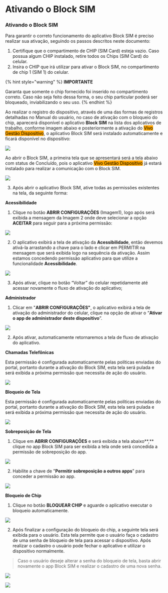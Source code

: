 # Ativando o Block SIM

### Ativando o Block SIM <a href="#_heading-h.4d34og8" id="_heading-h.4d34og8"></a>

Para garantir o correto funcionamento do aplicativo Block SIM é preciso realizar sua ativação, seguindo os passos descritos neste documento:

1. Certifique que o compartimento de CHIP (SIM Card) esteja vazio. Caso possua algum CHIP instalado, retire todos os Chips (SIM Card) do celular.
2. Insira o CHIP que irá utilizar para ativar o Block SIM, no compartimento de chip 1 (SIM 1) do celular.

{% hint style="warning" %}
**IMPORTANTE**

&#x20;Garanta que somente o chip fornecido foi inserido no compartimento correto. Caso não seja feito dessa forma, o seu chip particular poderá ser bloqueado, inviabilizando o seu uso.
{% endhint %}

Ao realizar o registro do dispositivo, através de uma das formas de registros detalhadas no Manual do usuário, no caso de ativação com o bloqueio do chip, aparecerá disponível o aplicativo **Block SIM** na lista dos aplicativos de trabalho, conforme imagem abaixo e posteriormente a ativação do <mark style="background-color:orange;">Vivo Gestão Dispositivo</mark>, o aplicativo Block SIM será instalado automaticamente e ficará disponível no dispositivo:

![](<../../.gitbook/assets/5 (5).png>)

Ao abrir o Block SIM, a primeira tela que se apresentará será a tela abaixo com status de Concluído, pois o aplicativo <mark style="background-color:orange;">Vivo Gestão Dispositivo</mark> já estará instalado para realizar a comunicação com o Block SIM.

![](<../../.gitbook/assets/6 (5).png>)

3. Após abrir o aplicativo Block SIM, ative todas as permissões existentes na tela, da seguinte forma:

**Acessibilidade**

1. Clique no botão **ABRIR CONFIGURAÇÕES** (Imagem1), logo após será exibida a mensagem da Imagem 2 onde deve selecionar a opção **ACEITAR** para seguir para a próxima permissão:

![](<../../.gitbook/assets/7 (6).png>)

2. O aplicativo exibirá a tela de ativação da **Acessibilidade**, então devemos ativá-la arrastando a chave para o lado e clicar em PERMITIR na mensagem que será exibida logo na sequência da ativação. Assim estamos concedendo permissão aplicativo para que utilize a funcionalidade **Acessibilidade**.

![](<../../.gitbook/assets/8 (6).png>)

3. Após ativar, clique no botão “Voltar” do celular repetidamente até acessar novamente o fluxo de ativação do aplicativo;

**Administrador**

1. Clicar em "**ABRIR CONFIGURAÇÕES"**, o aplicativo exibirá a tela de ativação do administrador do celular, clique na opção de ativar o “**Ativar o app de administrador deste dispositivo**”.

![](<../../.gitbook/assets/9 (5).png>)

2. Após ativar, automaticamente retornaremos a tela de fluxo de ativação do aplicativo.

**Chamadas Telefônicas**

Esta permissão é configurada automaticamente pelas políticas enviadas do portal, portanto durante a ativação do Block SIM, esta tela será pulada e será exibida a próxima permissão que necessita de ação do usuário.

![](<../../.gitbook/assets/10 (5).png>)

**Bloqueio de Tela**

Esta permissão é configurada automaticamente pelas políticas enviadas do portal, portanto durante a ativação do Block SIM, esta tela será pulada e será exibida a próxima permissão que necessita de ação do usuário.

![](<../../.gitbook/assets/11 (4).png>)

**Sobreposição de Tela**

1. Clique em **ABRIR CONFIGURAÇÕES** e será exibida a tela abaixo**,** clique no app Block SIM para ser exibida a tela onde será concedida a permissão de sobreposição do app.

![](<../../.gitbook/assets/12 (4).png>)

2. Habilite a chave de "**Permitir sobreposição a outros apps**” para conceder a permissão ao app.

![](<../../.gitbook/assets/13 (4).png>)

**Bloqueio de Chip**

1. Clique no botão **BLOQUEAR CHIP** e aguarde o aplicativo executar o bloqueio automaticamente.

![](<../../.gitbook/assets/14 (4).png>)

2. Após finalizar a configuração do bloqueio do chip, a seguinte tela será exibida para o usuário. Esta tela permite que o usuário faça o cadastro de uma senha de bloqueio de tela para acessar o dispositivo. Após realizar o cadastro o usuário pode fechar o aplicativo e utilizar o dispositivo normalmente.

> Caso o usuário deseje alterar a senha do bloqueio de tela, basta abrir novamente o app Block SIM e realizar o cadastro de uma nova senha.

![](<../../.gitbook/assets/15 (3).png>)

![](<../../.gitbook/assets/16 (3).png>)
